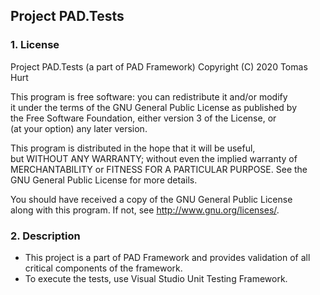 
## Project PAD.Tests

### 1. License

Project PAD.Tests (a part of PAD Framework) 
Copyright (C) 2020 Tomas Hurt
  
This program is free software: you can redistribute it and/or modify  
it under the terms of the GNU General Public License as published by  
the Free Software Foundation, either version 3 of the License, or  
(at your option) any later version.  
  
This program is distributed in the hope that it will be useful,  
but WITHOUT ANY WARRANTY; without even the implied warranty of  
MERCHANTABILITY or FITNESS FOR A PARTICULAR PURPOSE.  See the  
GNU General Public License for more details.  
  
You should have received a copy of the GNU General Public License  
along with this program.  If not, see <http://www.gnu.org/licenses/>.

### 2. Description

* This project is a part of PAD Framework and provides validation of all critical components of the framework.
* To execute the tests, use Visual Studio Unit Testing Framework.
